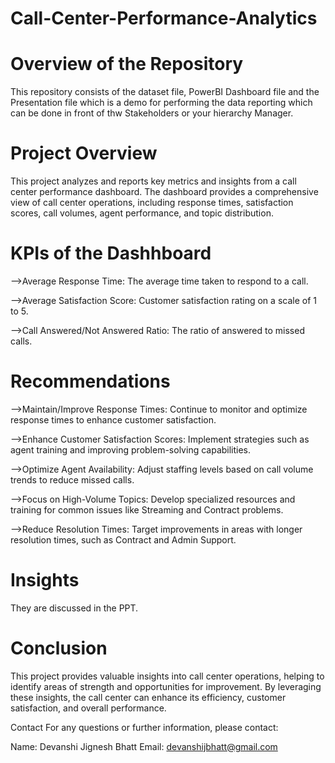 # Call-Center-Performance-Analytics
# Overview of the Repository
This repository consists of the dataset file, PowerBI Dashboard file and the Presentation file which is a demo for performing the data reporting which can be done in front of thw Stakeholders or your hierarchy Manager.

# Project Overview 
This project analyzes and reports key metrics and insights from a call center performance dashboard. The dashboard provides a comprehensive view of call center operations, including response times, satisfaction scores, call volumes, agent performance, and topic distribution.

# KPIs of the Dashhboard
-->Average Response Time: The average time taken to respond to a call.

-->Average Satisfaction Score: Customer satisfaction rating on a scale of 1 to 5.

-->Call Answered/Not Answered Ratio: The ratio of answered to missed calls.

# Recommendations
-->Maintain/Improve Response Times: Continue to monitor and optimize response times to enhance customer satisfaction.

-->Enhance Customer Satisfaction Scores: Implement strategies such as agent training and improving problem-solving capabilities.

-->Optimize Agent Availability: Adjust staffing levels based on call volume trends to reduce missed calls.

-->Focus on High-Volume Topics: Develop specialized resources and training for common issues like Streaming and Contract problems.

-->Reduce Resolution Times: Target improvements in areas with longer resolution times, such as Contract and Admin Support.

# Insights
They are discussed in the PPT.

# Conclusion
This project provides valuable insights into call center operations, helping to identify areas of strength and opportunities for improvement. By leveraging these insights, the call center can enhance its efficiency, customer satisfaction, and overall performance.

Contact
For any questions or further information, please contact:

Name: Devanshi Jignesh Bhatt
Email: devanshijbhatt@gmail.com
